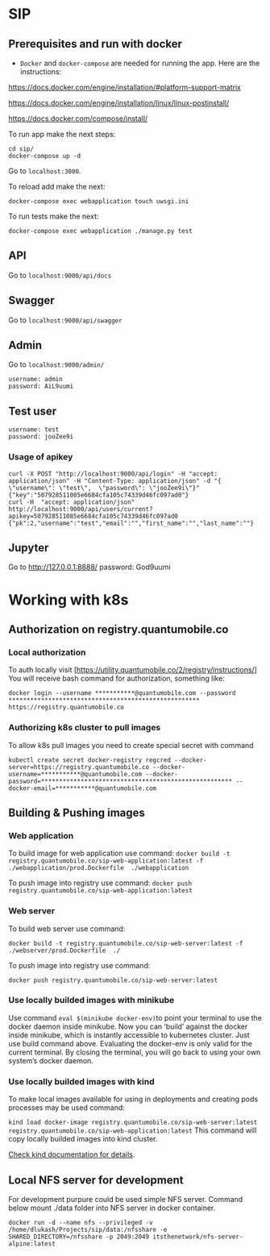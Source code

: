 # SIP


## Prerequisites and run with docker
* `Docker` and `docker-compose` are needed for running the app. Here are the instructions:

https://docs.docker.com/engine/installation/#platform-support-matrix

https://docs.docker.com/engine/installation/linux/linux-postinstall/

https://docs.docker.com/compose/install/

To run app make the next steps:
```
cd sip/
docker-compose up -d
```
Go to `localhost:3000`.

To reload add make the next:
```
docker-compose exec webapplication touch uwsgi.ini
```

To run tests make the next:
```
docker-compose exec webapplication ./manage.py test
```

## API
Go to  `localhost:9000/api/docs`

## Swagger
Go to  `localhost:9000/api/swagger`


## Admin
Go to  `localhost:9000/admin/`
```
username: admin
password: AiL9uumi
```


## Test user

```
username: test
password: jooZee9i
```

### Usage of apikey

```
curl -X POST "http://localhost:9000/api/login" -H "accept: application/json" -H "Content-Type: application/json" -d "{  \"username\": \"test\",  \"password\": \"jooZee9i\"}"
{"key":"507928511085e6684cfa105c74339d46fc097ad0"}
curl -H  "accept: application/json" http://localhost:9000/api/users/current?apikey=507928511085e6684cfa105c74339d46fc097ad0
{"pk":2,"username":"test","email":"","first_name":"","last_name":""}
```


## Jupyter
Go to http://127.0.0.1:8888/
password: God9uumi

# Working with k8s

## Authorization on registry.quantumobile.co

### Local authorization

To auth locally visit [https://utility.quantumobile.co/2/registry/instructions/]
You will receive bash command for authorization, something like:

`docker login --username ***********@quantumobile.com --password ***************************************************** https://registry.quantumobile.co`

### Authorizing k8s cluster to pull images

To allow k8s pull images you need to create special secret with command

`kubectl create secret docker-registry regcred --docker-server=https://registry.quantumobile.co --docker-username=***********@quantumobile.com --docker-password=***************************************************** --docker-email=***********@quantumobile.com`

## Building & Pushing images

### Web application

To build image for web application use command:
`docker build -t registry.quantumobile.co/sip-web-application:latest -f ./webapplication/prod.Dockerfile  ./webapplication`

To push image into registry use command:
`docker push registry.quantumobile.co/sip-web-application:latest`

### Web server

To build web server use command:

`docker build -t registry.quantumobile.co/sip-web-server:latest -f ./webserver/prod.Dockerfile  ./`

To push image into registry use command:

`docker push registry.quantumobile.co/sip-web-server:latest`

### Use locally builded images with minikube

Use command `eval $(minikube docker-env)`to point your terminal to use the docker daemon inside minikube. Now you can ‘build’ against the docker inside minikube, which is instantly accessible to kubernetes cluster. Just use build command above. Evaluating the docker-env is only valid for the current terminal. By closing the terminal, you will go back to using your own system’s docker daemon.

###  Use locally builded images with kind

To make local images available for using in deployments and creating pods processes may be used command:

`kind load docker-image registry.quantumobile.co/sip-web-server:latest registry.quantumobile.co/sip-web-application:latest`
This command will copy locally builded images into kind cluster.

[Check kind documentation for details](https://kind.sigs.k8s.io/docs/user/quick-start/#loading-an-image-into-your-cluster).

## Local NFS server for development

For development purpure could be used simple NFS server.
Command below mount ./data folder into NFS server in docker container.

`docker run -d --name nfs --privileged -v /home/dlukash/Projects/sip/data:/nfsshare -e SHARED_DIRECTORY=/nfsshare -p 2049:2049 itsthenetwork/nfs-server-alpine:latest`